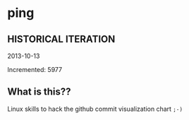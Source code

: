 # ping

## HISTORICAL ITERATION
2013-10-13

Incremented: 5977

## What is this?? 
Linux skills to hack the github commit visualization chart `;-)`
